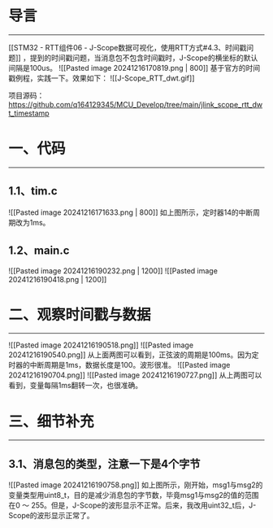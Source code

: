 # 导言
---
[[STM32 - RTT组件06 - J-Scope数据可视化，使用RTT方式#4.3、时间戳问题]] ，提到的时间戳问题，当消息包不包含时间戳时，J-Scope的横坐标的默认间隔是100us。
![[Pasted image 20241216170819.png | 800]]
基于官方的时间戳例程，实践一下。效果如下：
![[J-Scope_RTT_dwt.gif]]

项目源码：https://github.com/q164129345/MCU_Develop/tree/main/jlink_scope_rtt_dwt_timestamp

# 一、代码
---
## 1.1、tim.c
![[Pasted image 20241216171633.png | 800]]
如上图所示，定时器14的中断周期改为1ms。

## 1.2、main.c
![[Pasted image 20241216190232.png | 1200]]
![[Pasted image 20241216190418.png | 1200]]

# 二、观察时间戳与数据
---
![[Pasted image 20241216190518.png]]
![[Pasted image 20241216190540.png]]
从上面两图可以看到，正弦波的周期是100ms。因为定时器的中断周期是1ms，数据长度是100。波形很准。
![[Pasted image 20241216190704.png]]
![[Pasted image 20241216190727.png]]
从上两图可以看到，变量每隔1ms翻转一次，也很准确。

# 三、细节补充
---
## 3.1、消息包的类型，注意一下是4个字节
![[Pasted image 20241216190758.png]]
如上图所示，刚开始，msg1与msg2的变量类型用uint8_t，目的是减少消息包的字节数，毕竟msg1与msg2的值的范围在0 ～ 255。但是，J-Scope的波形显示不正常。后来，我改用uint32_t后，J-Scope的波形显示正常了。
